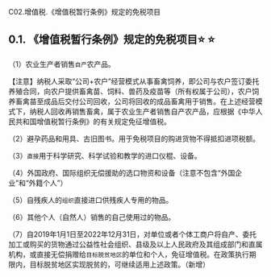 C02.增值税.《增值税暂行条例》规定的免税项目

## 0.1. 《增值税暂行条例》规定的免税项目:star: :star: 

（1）农业生产者销售`自产`农产品。

【注意】纳税人采取“公司+农户”经营模式从事畜禽饲养，即公司与农户签订委托养殖合同，向农户提供畜禽苗、饲料、兽药及疫苗等（所有权属于公司），农户饲养畜禽苗至成品后交付公司回收，公司将回收的成品畜禽用于销售。在上述经营模式下，纳税人回收再销售畜禽，属于农业生产者销售自产农产品，应根据《中华人民共和国增值税暂行条例》的有关规定免征增值税。

（2）避孕药品和用具、古旧图书。用于免税项目的购进货物不得抵扣进项税额。

（3）`直接`用于科学研究、科学试验和教学的进口仪棍、设备。

（4）外国政府、国际组织无偿援助的选口物资和设备（注意不包含“外国企业”和“外籍个人”）

（5）自残疾人的`组织`直接进口供残疾人专用的物品。

（6）其他个人（自然人）销售的自己使用过的物品。

（7）自2019年1月1日至2022年12月31日，对单位或者个体工商户将自产、委托加工或购买的货物通过公益性社会组织、县级及以上人民政府及其组成部门和直属机构，或直接无偿捐赠给`目标脱贫地区`的单位和个人，免征增值税。在政策执行期限内，目标脱贫地区实现脱贫的，可继续适用上述政策。（新增）
